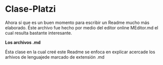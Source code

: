 # Clase-Platzi

Ahora sí que es un buen momento para escribir un Readme mucho más elaborado. Éste archivo fue hecho por medio del editor online MEditor.md el cual resulta bastante interesante.

**Los archivos  .md**

Ésta clase en la cual creé este Readme se enfoca en explicar acercade los arhivos  de lenguajede marcado de extensión .md

